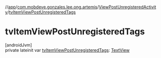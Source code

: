 //[app](../../../index.md)/[com.mobdeve.gonzales.lee.ong.artemis](../index.md)/[ViewPostUnregisteredActivity](index.md)/[tvItemViewPostUnregisteredTags](tv-item-view-post-unregistered-tags.md)

# tvItemViewPostUnregisteredTags

[androidJvm]\
private lateinit var [tvItemViewPostUnregisteredTags](tv-item-view-post-unregistered-tags.md): [TextView](https://developer.android.com/reference/kotlin/android/widget/TextView.html)
